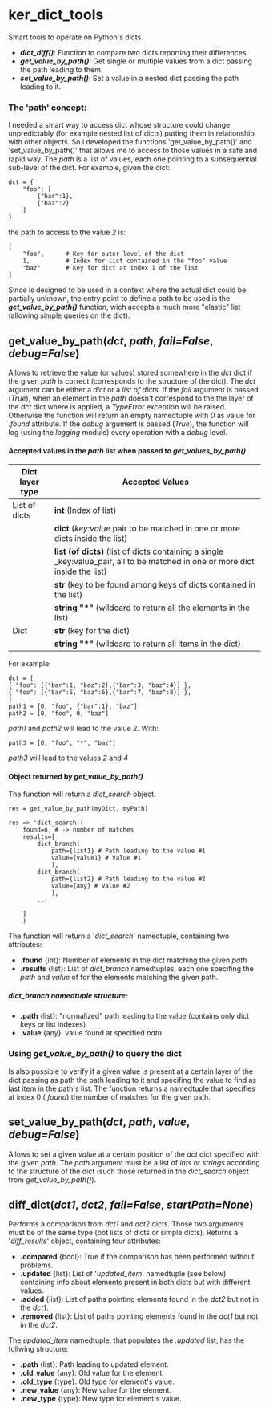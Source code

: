 # ker_dict_tools

Smart tools to operate on Python's dicts.

  - **_dict_diff()_**: Function to compare two dicts reporting their differences.
  - **_get_value_by_path()_**: Get single or multiple values from a dict passing the path leading to them.
  - **_set_value_by_path()_**: Set a value in a nested dict passing the path leading to it.
  
### The 'path' concept:
I needed a smart way to access dict whose structure could change unpredictably (for example nested list of dicts) putting them in relationship with other objects.
So i developed the functions 'get_value_by_path()' and 'set_value_by_path()' that allows me to access to those values in a safe and rapid way.
The _path_ is a list of values, each one pointing to a subsequential sub-level of the dict.
For example, given the dict:
```
dct = {
    "foo": [
        {"bar":1},
        {"baz":2}
    ]
}
```
the path to access to the value _2_ is:
```
[
    "foo",      # Key for outer level of the dict
    1,          # Index for list contained in the "foo" value
    "baz"       # Key for dict at index 1 of the list
]
```
Since is designed to be used in a context where the actual dict could be partially unknown, the entry point to define a path to be used is the **_get_value_by_path()_** function, wich accepts a much more "elastic" list (allowing simple queries on the dict).
## get_value_by_path(_dct_, _path_, _fail=False_, _debug=False_)
Allows to retrieve the value (or values) stored somewhere in the _dct_ dict if the given _path_ is correct (corresponds to the structure of the dict).
The _dct_ argument can be either a _dict_ or a _list of dicts_.
If the _fail_ argument is passed (_True_), when an element in the _path_ doesn't correspond to the the layer of the _dct_ dict where is applied, a _TypeError_ exception will be raised. Otherwise the function will return an empty namedtuple with _0_ as value for _.found_ attribute.
If the _debug_ argument is passed (_True_), the function will log (using the _logging_ module) every operation with a _debug_ level.

#### Accepted values in the _path_ list when passed to _get_values_by_path()_

| Dict layer type | Accepted Values |
|-----------------|-----------------|
| List of dicts | **int** (Index of list) |
| | **dict** (_key:value_ pair to be matched in one or more dicts inside the list) |
| | **list (of dicts)** (list of dicts containing a single _key:value_pair, all to be matched in one or more dict inside the list)|
| | **str** (key to be found among keys of dicts contained in the list)|
| | **string "\*"** (wildcard to return all the elements in the list)|
| Dict | **str** (key for the dict) |
| | **string "\*"** (wildcard to return all items in the dict) |

For example:
```
dct = [
{ "foo": [{"bar":1, "baz":2},{"bar":3, "baz":4}] },
{ "foo": [{"bar":5, "baz":6},{"bar":7, "baz":8}] },
]
path1 = [0, "foo", {"bar":1}, "baz"] 
path2 = [0, "foo", 0, "baz"]
```
_path1_ and _path2_ will lead to the value 2.
With:
```
path3 = [0, "foo", "*", "baz"]
```
_path3_ will lead to the values _2_ and _4_

#### Object returned by _get_value_by_path()_
The function will return a _dict_search_ object.
```
res = get_value_by_path(myDict, myPath)

res => 'dict_search'(
    found=n, # -> number of matches
    results=[
        dict_branch(
            path={list1} # Path leading to the value #1
            value={value1} # Value #1
            ),
        dict_branch(
            path={list2} # Path leading to the value #2
            value={any} # Value #2
            ),
        ...
            
    ]
    )
```
The function will return a '_dict_search_' namedtuple, containing two attributes:
 - **.found** {int}: Number of elements in the dict matching the given _path_
 - **.results** {list}: List of _dict_branch_ namedtuples, each one specifing the _path_ and _value_ of for the elements matching the given path.
##### _dict_branch_ namedtuple structure:
- **.path** {list}: "normalized" path leading to the value (contains only dict keys or list indexes)
- **.value** {any}: value found at specified _path_
### Using _get_value_by_path()_ to query the dict
Is also possible to verify if a given value is present at a certain layer of the dict passing as path the path leading to it and specifing the value to find as last item in the path's list.
The function returns a namedtuple that specifies at index 0 (_.found_) the number of matches for the given path.

## set_value_by_path(_dct_, _path_, _value_, _debug=False_)
Allows to set a given _value_ at a certain position of the _dct_ dict specified with the given _path_.
The _path_ argument must be a list of _ints_ or _strings_ according to the structure of the dict (such those returned in the _dict_search_ object from _get_value_by_path()_).

## diff_dict(_dct1_, _dct2_, _fail=False_, _startPath=None_)
Performs a comparison from _dct1_ and _dct2_ dicts. 
Those two arguments must be of the same type (bot lists of dicts or simple dicts).
Returns a '_diff_results_' object, containing four attributes:
- **.compared** {bool}: True if the comparison has been performed without problems.
- **.updated** {list}: List of '_updated_item_' namedtuple (see below) containing info about elements present in both dicts but with different values.
- **.added** {list}: List of paths pointing elements found in the _dct2_ but not in the _dct1_.
- **.removed** {list}: List of paths pointing elements found in the _dct1_ but not in the _dct2_.

The _updated_item_ namedtuple, that populates the _.updated_ list, has the follwing structure:
- **.path** {list}: Path leading to updated element.
- **.old_value** {any}: Old value for the element.
- **.old_type** {type}: Old type for element's value.
- **.new_value** {any}: New value for the element.
- **.new_type** {type}: New type for element's value.